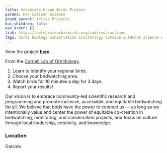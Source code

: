 ```yaml
---
title: Celebrate Urban Birds Project
parent: For Citizen Science
grand_parent: Active Projects
has_children: false
nav_order: []
link: https://celebrateurbanbirds.org/cub/instructions
tags: birds biology conservation ornithology outside outdoors science ecosystem animals urban
---
```


View the project [**here**](https://celebrateurbanbirds.org/cub/instructions).

From the [Cornell Lab of Ornithology](http://birds.cornell.edu/).

1. Learn to identify your regional birds.
2. Choose your birdwatching area.
3. Watch birds for 10 minutes a day for 3 days.
4. Report your results!

 Our vision is to embrace community-led scientific research and programming and promote inclusive, accessible, and equitable birdwatching for all. We believe that birds have the power to connect us — as long as we intentionally value and center the power of equitable co-creation in birdwatching, monitoring, and conservation projects, and focus on culture through local leadership, creativity, and knowledge.

### Location
Outside
